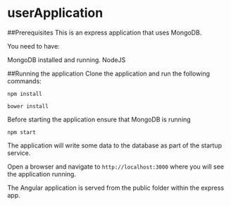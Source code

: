 # userApplication

##Prerequisites
This is an express application that uses MongoDB.

You need to have:

MongoDB installed and running.
NodeJS

##Running the application
Clone the application and run the following commands:

```
npm install
```
```
bower install
```

Before starting the application ensure that MongoDB is running

```
npm start
```

The application will write some data to the database as part of the startup service.

Open a browser and navigate to ```http://localhost:3000``` where you will see the application running.

The Angular application is served from the public folder within the express app.
